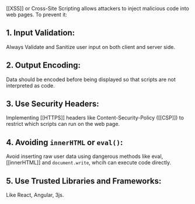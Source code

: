 [[XSS]] or Cross-Site Scripting allows attackers to inject malicious code into web pages.  To prevent it:

## 1. Input Validation:
Always Validate and Sanitize user input on both client and server side.

## 2. Output Encoding:
Data should be encoded before being displayed so that scripts are not interpreted as code.

## 3. Use Security Headers:
Implementing [[HTTPS]] headers like Content-Security-Policy ([[CSP]]) to restrict which scripts can run on the web page.

## 4. Avoiding `innerHTML` or `eval()`:
Avoid inserting raw user data using dangerous methods like eval, [[innerHTML]] and `document.write`, whcih can execute code directly.

## 5. Use Trusted Libraries and Frameworks:
Like React, Angular, 3js.